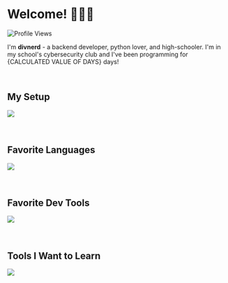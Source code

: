   <h1>Welcome! 🏴󠁧󠁢󠁷󠁬󠁳󠁿🇺🇦</h1> <img src="https://komarev.com/ghpvc/?username=divnerd&color=1B7951&style=for-the-badge&label=Github+Profile+Views" alt="Profile Views"/>
<div align="left">

  <p>I'm <strong>divnerd</strong> - a backend developer, python lover, and high-schooler. I'm in my school's cybersecurity club and I've been programming for {CALCULATED VALUE OF DAYS} days!</p><br>
  
  <h2>My Setup</h2>
  <img src="https://skillicons.dev/icons?i=apple,vscode,androidstudio,gmail&perline=2"/><br><br><br>
  
  <h2>Favorite Languages</h2>
  <img src="https://skillicons.dev/icons?i=python,coffeescript,js,typescript&perline=2" /><br><br><br>

  <h2>Favorite Dev Tools</h2>
  <img src="https://skillicons.dev/icons?i=github,git,markdown,stackoverflow,vscode,ubuntu&perline=3"/><br><br><br>

  <h2>Tools I Want to Learn</h2>
  <img src="https://skillicons.dev/icons?i=kotlin,java,cs,htmx&perline=2"/><br><br><br>

  <!--START_SECTION:activity-->
  <!--END_SECTION:activity-->
  
</div>
